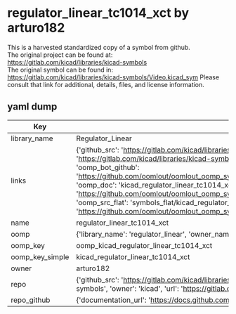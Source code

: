 # regulator_linear_tc1014_xct by arturo182  
This is a harvested standardized copy of a symbol from github.  
The original project can be found at:  
https://gitlab.com/kicad/libraries/kicad-symbols  
The original symbol can be found in:
https://gitlab.com/kicad/libraries/kicad-symbols/Video.kicad_sym
Please consult that link for additional, details, files, and license information.  
## yaml dump  
| Key | Value |  
| --- | --- |  
| library_name | Regulator_Linear |  
| links | {'github_src': 'https://gitlab.com/kicad/libraries/kicad-symbols/Video.kicad_sym', 'github_src_repo': 'https://gitlab.com/kicad/libraries/kicad-symbols', 'oomp_bot': 'kicad_regulator_linear_tc1014_xct/working', 'oomp_bot_github': 'https://github.com/oomlout/oomlout_oomp_symbol_bot/tree/main/kicad_regulator_linear_tc1014_xct/working', 'oomp_doc': 'kicad_regulator_linear_tc1014_xct/working', 'oomp_doc_github': 'https://github.com/oomlout/oomlout_oomp_symbol_doc/tree/main/kicad_regulator_linear_tc1014_xct/working', 'oomp_src_flat': 'symbols_flat/kicad_regulator_linear_tc1014_xct/working', 'oomp_src_flat_github': 'https://github.com/oomlout/oomlout_oomp_symbol_src/tree/main/kicad_regulator_linear_tc1014_xct/working'} |  
| name | regulator_linear_tc1014_xct |  
| oomp | {'library_name': 'regulator_linear', 'owner_name': 'kicad', 'symbol_name': 'regulator_linear_tc1014_xct'} |  
| oomp_key | oomp_kicad_regulator_linear_tc1014_xct |  
| oomp_key_simple | kicad_regulator_linear_tc1014_xct |  
| owner | arturo182 |  
| repo | {'github_src': 'https://gitlab.com/kicad/libraries/kicad-symbols/Video.kicad_sym', 'name': 'libraries/kicad-symbols', 'owner': 'kicad', 'url': 'https://gitlab.com/kicad/libraries/kicad-symbols'} |  
| repo_github | {'documentation_url': 'https://docs.github.com/rest/repos/repos#get-a-repository', 'message': 'Not Found'} |  

